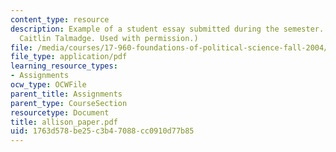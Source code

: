 ```yaml
---
content_type: resource
description: Example of a student essay submitted during the semester. (Courtesy of
  Caitlin Talmadge. Used with permission.)
file: /media/courses/17-960-foundations-of-political-science-fall-2004/1763d578be25c3b47088cc0910d77b85_allison_paper.pdf
file_type: application/pdf
learning_resource_types:
- Assignments
ocw_type: OCWFile
parent_title: Assignments
parent_type: CourseSection
resourcetype: Document
title: allison_paper.pdf
uid: 1763d578-be25-c3b4-7088-cc0910d77b85
---
```


